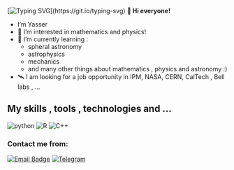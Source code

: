 [![Typing SVG](https://readme-typing-svg.demolab.com?font=Fira+Code&duration=2000&pause=3000&color=75AEF7&width=435&lines=Astronomy+student;mathematics+and+physics+lover;in+research+of+reality...)](https://git.io/typing-svg)
**👋 Hi everyone!**
- I’m Yasser
- 👀 I’m interested in mathematics and physics!
- 🌱 I’m currently learning :
  - spheral astronomy
  - astrophysics
  - mechanics
  - and many other things about mathematics , physics and astronomy :)
- 🛰️ I am looking for a job opportunity in IPM, NASA, CERN, CalTech , Bell labs , ...
  
## My skills , tools , technologies and ...

![python](https://img.shields.io/badge/Python-blue.svg?style=for-the-badge&logo=python&logoColor=white)
![R](https://img.shields.io/badge/R-steelblue.svg?style=for-the-badge&logo=r&logoColor=white)
![C++](https://img.shields.io/badge/c++-steelblue.svg?style=for-the-badge&logo=cplusplus&logoColor=white)

### Contact me from:
[![Email Badge](https://img.shields.io/badge/-Email-c14438?style=flat-square&logo=Gmail&logoColor=white&link=mailto:aphysics.nerd@gmail.com)](mailto:aphysics.nerd@gmail.com)
[![Telegram](https://img.shields.io/badge/-Telegram-blue?style=flat-square&logo=Telegram&logoColor=white&link=https://t.me/OneAstroNerd)](https://t.me/OneAstroNerd)
